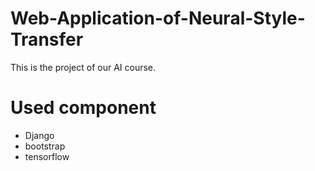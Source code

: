 # Web-Application-of-Neural-Style-Transfer
This is the project of our AI course.

# Used component
 - Django
 - bootstrap
 - tensorflow

